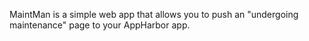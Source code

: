 MaintMan is a simple web app that allows you to push an "undergoing maintenance" page to your AppHarbor app.